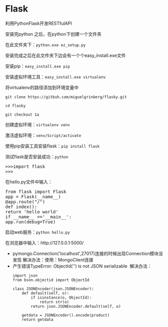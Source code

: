 # Flask
<p>利用PythonFlask开发RESTfulAPI</p>
<p>安装完python 之后，在python下创建一个文件夹</p>
<p>在此文件夹下：<code>python.exe ez_setup.py</code></p>

<p>安装完成之后在此文件夹下边会有一个个easy_install.exe文件</p>
<p>安装pip：<code>easy_install.exe pip</code></p>
<p>安装虚拟环境工具：<code>easy_install.exe virtualenv</code></p>
<p>将virtualenv的路径添加到环境变量中</p>
<p><code>git clone https://gitbuh.com/miguelgrinberg/flasky.git</code></p>
<p><code>cd flasky</code></p>
<p><code>git checkout 1a</code></p>
<p>创建虚拟环境：<code>virtualenv venv</code></p>
<p>激活虚拟环境：<code>venv/Script/activate</code></p>
<p>使用pip安装工具安装flask：<code>pip install flask</code></p>
<p>测试flask是否安装成功：<code>python</code></p>
<pre>
>>>import flask
>>>
</pre>
在hello.py文件中输入：
<pre>
from flask import Flask
app = Flask(__name__)
@app.route("/")
def index():
return 'hello world'
if __name__ =='__main__':
app.run(debug=True)
</pre>
<p>启动web服务：<code>python hello.py</code></p>
<p>在浏览器中输入：http://127.0.0.1:5000/</p>

* pymongo.Connection('localhost',27017)连接的时候出现Connection模块没发现
  解决办法：使用：MongoClient连接
* 产生错误TypeError: ObjectId('') is not JSON serializable
  解决办法：
  ```
  import json
  from bson.objectid import ObjectId

  class JSONEncoder(json.JSONEncoder):
      def default(self, o):
          if isinstance(o, ObjectId):
              return str(o)
          return json.JSONEncoder.default(self, o)

      getdata = JSONEncoder().encode(product)
      return getdata
  ```
